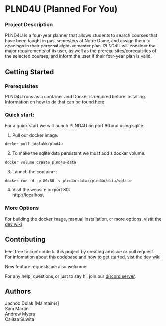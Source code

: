 # PLND4U (Planned For You)

### Project Description

 PLND4U is a four-year planner that allows students to search courses that have been taught in past semesters at Notre Dame, and assign them to openings in their personal eight-semester plan. PLND4U will consider the major requirements of its user, as well as the prerequisites/corequisites of the selected courses, and inform the user if their four-year plan is valid.

## Getting Started

### Prerequisites

PLND4U runs as a container and Docker is required before installing. Information on how to do that can be found [here](https://docs.docker.com/get-started/get-docker/).

### Quick start:

For a quick start we will launch PLND4U on port 80 and using sqlite.

1. Pull our docker image:
```
docker pull jdolakk/plnd4u
```

2. To make the sqlite data persistant we must add a docker volume:
```
docker volume create plnd4u-data
```

3. Launch the container:
```
docker run -d -p 80:80 -v plnd4u-data:/plnd4u/data/sqlite
```

4. Visit the website on port 80:  
http://localhost

### More Options

For building the docker image, manual installation, or more options, vistit the [dev wiki](docs/dev-wiki.md)

## Contributing

Feel free to contribute to this project by creating an issue or pull request. For infomation about this codebase and how to get started, vist the [dev wiki](docs/dev-wiki.md)

New feature requests are also welcome.  

For any help, questions, or just to say hi, join our [discord server](https://discord.gg/wjR9znjZYS).




## Authors

Jachob Dolak [Maintainer]  
Sam Martin  
Andrew Myers  
Calista Suwita
